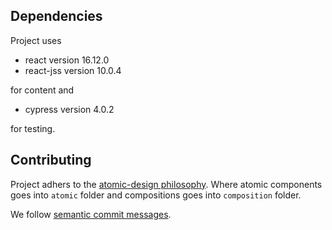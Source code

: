 ## Dependencies

Project uses 

- react version 16.12.0
- react-jss version 10.0.4

for content and 

- cypress version 4.0.2

for testing.

## Contributing

Project adhers to the [atomic-design philosophy](https://bradfrost.com/blog/post/atomic-web-design/). Where atomic components goes into `atomic` folder and compositions goes into `composition` folder.

We follow [semantic commit messages](https://seesparkbox.com/foundry/semantic_commit_messages).
